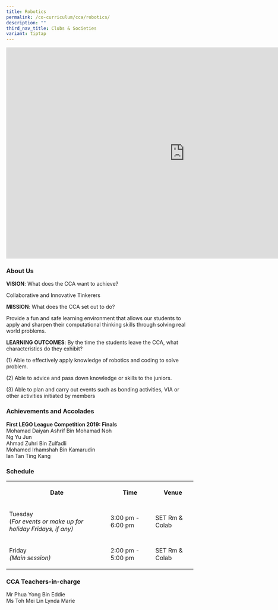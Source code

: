 ```yaml
---
title: Robotics
permalink: /co-curriculum/cca/robotics/
description: ""
third_nav_title: Clubs & Societies
variant: tiptap
---
```

<div class="iframe-wrapper"><iframe height="569" width="960" allowfullscreen="true" frameborder="0" src="https://docs.google.com/presentation/d/17yoFxXZxmkgpBhyGmkKNccInx1elDh94vpB2mdlSaMA/embed?start=true&amp;loop=true&amp;delayms=3000"></iframe></div><h3>About Us</h3><p><strong>VISION</strong>: What does the CCA want to achieve?&nbsp;</p><p>Collaborative and Innovative Tinkerers</p><p><strong>MISSION</strong>: What does the CCA set out to do?</p><p>Provide a fun and safe learning environment that allows our students to apply and sharpen their computational thinking skills through solving real world problems.</p><p><strong>LEARNING OUTCOMES</strong>: By the time the students leave the CCA, what characteristics do they exhibit?</p><p>(1) Able to effectively apply knowledge of robotics and coding to solve problem.&nbsp;</p><p>(2) Able to advice and pass down knowledge or skills to the juniors.</p><p>(3) Able to plan and carry out events such as bonding activities, VIA or other activities initiated by members</p><h3>Achievements and Accolades</h3><p><strong>First LEGO League Competition 2019: Finals</strong> <br>Mohamad Daiyan Ashrif Bin Mohamad Noh <br>Ng Yu Jun <br>Ahmad Zuhri Bin Zulfadli <br>Mohamed Irhamshah Bin Kamarudin <br>Ian Tan Ting Kang</p><h3>Schedule</h3><table><tbody><tr><th rowspan="1" colspan="1"><p>Date</p></th><th rowspan="1" colspan="1"><p>Time</p></th><th rowspan="1" colspan="1"><p>Venue</p></th></tr><tr><td rowspan="1" colspan="1"><p>Tuesday<br>(<em>For events or make up for holiday Fridays, if any)</em></p></td><td rowspan="1" colspan="1"><p>3:00 pm - 6:00 pm</p></td><td rowspan="1" colspan="1"><p>SET Rm &amp; Colab</p></td></tr><tr><td rowspan="1" colspan="1"><p>Friday<br><em>(Main session)</em></p></td><td rowspan="1" colspan="1"><p>2:00 pm - 5:00 pm</p></td><td rowspan="1" colspan="1"><p>SET Rm &amp; Colab</p></td></tr></tbody></table><h3>CCA Teachers-in-charge</h3><p>Mr Phua Yong Bin Eddie<br>Ms Toh Mei Lin Lynda Marie</p>